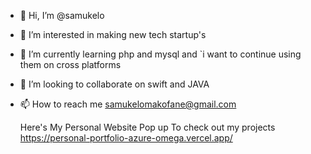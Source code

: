 - 👋 Hi, I’m @samukelo
- 👀 I’m interested in making new tech startup's
- 🌱 I’m currently learning php and mysql and `i want to continue using them on cross platforms
- 💞️ I’m looking to collaborate on swift and JAVA 
- 📫 How to reach me samukelomakofane@gmail.com


  Here's My Personal Website Pop up To check out my projects
https://personal-portfolio-azure-omega.vercel.app/
<!---
samukelo/samukelo is a ✨ special ✨ repository because its `README.md` (this file) appears on your GitHub profile.
You can click the Preview link to take a look at your changes.
--->
